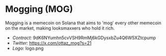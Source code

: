 # Mogging (MOG)

Mogging is a memecoin on Solana that aims to 'mog' every other memecoin on the market, making looksmaxxers who hold it rich.

- *Contract:* 9dK6NYumhn5cvVSH9RmMj6kGDysxbZu4Q6W5XZtcpump
- *Twitter:* https://x.com/ottaz_mog?s=21
- *Logo:* logo.png

